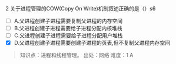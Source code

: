 2
关于进程管理的COW(Copy On Write)机制叙述正确的是（）s6
- [ ] A.父进程创建子进程需要复制父进程的内存空间
- [ ] B.父进程创建子进程需要给子进程分配内核堆栈
- [ ] C.父进程创建子进程需要给子进程分配用户堆栈
- [x] D.父进程创建子进程需要创建子进程的页表,但不复制父进程内存空间

> 知识点：进程和线程管理。
> 出处：网络
> 难度：1
> A
